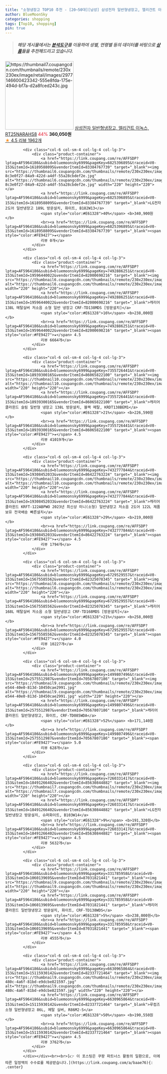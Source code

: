 ```yaml
---
title: "소형냉장고 TOP10 추천 - [20~50대][남성] 삼성전자 일반형냉장고, 엘리건트 이녹스, RT25NARAHS8"
author: BlueMoonSky
categories: shopping
tags: [Top10, shopping]
pin: true
---
```


> ##### 해당 게시물에서는 [**분석도구**](https://itemscout.io/)를 이용하여 **성별**, **연령별** 등의 데이터를 바탕으로 [**상품**](https://link.coupang.com/a/baae76)들을 추천해드리고 있습니다.
<div class="container"><div class="row">
            <div class="col-6 col-sm-4 col-lg-4 col-lg-3">
                <div class="product-container">
                    <a href="https://link.coupang.com/re/AFFSDP?lptag=AF5964186&subid=bluemoonsky6999&pageKey=6126133379&traceid=V0-153&itemId=20066757565&vendorItemId=4314073109" target="_blank"><img src="https://thumbnail7.coupangcdn.com/thumbnails/remote/230x230ex/image/retail/images/2977146600423342-555e8fda-175e-494d-bf7a-d2a8fced243c.jpg" alt="https://thumbnail7.coupangcdn.com/thumbnails/remote/230x230ex/image/retail/images/2977146600423342-555e8fda-175e-494d-bf7a-d2a8fced243c.jpg" width="220" height="220"></a>
                    <a href="https://link.coupang.com/re/AFFSDP?lptag=AF5964186&subid=bluemoonsky6999&pageKey=6126133379&traceid=V0-153&itemId=20066757565&vendorItemId=4314073109" target="_blank">삼성전자 일반형냉장고, 엘리건트 이녹스, RT25NARAHS8</a>
                    <span style="color:#E61328">44%</span> <b>360,050원</b>
                    <br><a href="https://link.coupang.com/re/AFFSDP?lptag=AF5964186&subid=bluemoonsky6999&pageKey=6126133379&traceid=V0-153&itemId=20066757565&vendorItemId=4314073109" target="_blank"><span style="color:#FE9427">★</span> 4.5
                    리뷰 1962개</a>
                </div>
            </div>
            
            <div class="col-6 col-sm-4 col-lg-4 col-lg-3">
                <div class="product-container">
                    <a href="https://link.coupang.com/re/AFFSDP?lptag=AF5964186&subid=bluemoonsky6999&pageKey=6825396895&traceid=V0-153&itemId=16189588095&vendorItemId=83384767739" target="_blank"><img src="https://thumbnail6.coupangcdn.com/thumbnails/remote/230x230ex/image/retail/images/548986755915617-8c3e0f27-84a9-422d-a4df-55a28cbdef2e.jpg" alt="https://thumbnail6.coupangcdn.com/thumbnails/remote/230x230ex/image/retail/images/548986755915617-8c3e0f27-84a9-422d-a4df-55a28cbdef2e.jpg" width="220" height="220"></a>
                    <a href="https://link.coupang.com/re/AFFSDP?lptag=AF5964186&subid=bluemoonsky6999&pageKey=6825396895&traceid=V0-153&itemId=16189588095&vendorItemId=83384767739" target="_blank">LG전자 2도어 일반냉장고 189L 방문설치, 화이트, B182W13</a>
                    <span style="color:#E61328">40%</span> <b>340,900원</b>
                    <br><a href="https://link.coupang.com/re/AFFSDP?lptag=AF5964186&subid=bluemoonsky6999&pageKey=6825396895&traceid=V0-153&itemId=16189588095&vendorItemId=83384767739" target="_blank"><span style="color:#FE9427">★</span> 
                    리뷰 0개</a>
                </div>
            </div>
            
            <div class="col-6 col-sm-4 col-lg-4 col-lg-3">
                <div class="product-container">
                    <a href="https://link.coupang.com/re/AFFSDP?lptag=AF5964186&subid=bluemoonsky6999&pageKey=7492886251&traceid=V0-153&itemId=19596440022&vendorItemId=82000698216" target="_blank"><img src="https://thumbnail6.coupangcdn.com/thumbnails/remote/230x230ex/image/vendor_inventory/da81/b316f54efce0ac493c2457ef2720b0431233a17e7ef64d94987ae3d65ecb.png" alt="https://thumbnail6.coupangcdn.com/thumbnails/remote/230x230ex/image/vendor_inventory/da81/b316f54efce0ac493c2457ef2720b0431233a17e7ef64d94987ae3d65ecb.png" width="220" height="220"></a>
                    <a href="https://link.coupang.com/re/AFFSDP?lptag=AF5964186&subid=bluemoonsky6999&pageKey=7492886251&traceid=V0-153&itemId=19596440022&vendorItemId=82000698216" target="_blank">캐리어 138L 메탈실버 저소음 소형 일반 냉장고 CRF-TD138MDS [방문설치]</a>
                    <span style="color:#E61328">16%</span> <b>238,000원</b>
                    <br><a href="https://link.coupang.com/re/AFFSDP?lptag=AF5964186&subid=bluemoonsky6999&pageKey=7492886251&traceid=V0-153&itemId=19596440022&vendorItemId=82000698216" target="_blank"><span style="color:#FE9427">★</span> 4.5
                    리뷰 6664개</a>
                </div>
            </div>
            
            <div class="col-6 col-sm-4 col-lg-4 col-lg-3">
                <div class="product-container">
                    <a href="https://link.coupang.com/re/AFFSDP?lptag=AF5964186&subid=bluemoonsky6999&pageKey=7355726441&traceid=V0-153&itemId=18939300165&vendorItemId=86065822100" target="_blank"><img src="https://thumbnail10.coupangcdn.com/thumbnails/remote/230x230ex/image/rs_quotation_api/x36ucybi/3ca2e5734416404abbdc1b762ff59e9b.jpg" alt="https://thumbnail10.coupangcdn.com/thumbnails/remote/230x230ex/image/rs_quotation_api/x36ucybi/3ca2e5734416404abbdc1b762ff59e9b.jpg" width="220" height="220"></a>
                    <a href="https://link.coupang.com/re/AFFSDP?lptag=AF5964186&subid=bluemoonsky6999&pageKey=7355726441&traceid=V0-153&itemId=18939300165&vendorItemId=86065822100" target="_blank">캐리어 클라윈드 슬림 일반형 냉장고 138L 방문설치, 블랙 메탈, KRDT138BEM1</a>
                    <span style="color:#E61328">21%</span> <b>226,590원</b>
                    <br><a href="https://link.coupang.com/re/AFFSDP?lptag=AF5964186&subid=bluemoonsky6999&pageKey=7355726441&traceid=V0-153&itemId=18939300165&vendorItemId=86065822100" target="_blank"><span style="color:#FE9427">★</span> 4.5
                    리뷰 41019개</a>
                </div>
            </div>
            
            <div class="col-6 col-sm-4 col-lg-4 col-lg-3">
                <div class="product-container">
                    <a href="https://link.coupang.com/re/AFFSDP?lptag=AF5964186&subid=bluemoonsky6999&pageKey=7432777844&traceid=V0-153&itemId=19308452033&vendorItemId=86422763224" target="_blank"><img src="https://thumbnail10.coupangcdn.com/thumbnails/remote/230x230ex/image/vendor_inventory/072f/0efdf32d40363cb79c46515e548232e71de362a5fbc56d83733b1e8e52f6.jpg" alt="https://thumbnail10.coupangcdn.com/thumbnails/remote/230x230ex/image/vendor_inventory/072f/0efdf32d40363cb79c46515e548232e71de362a5fbc56d83733b1e8e52f6.jpg" width="220" height="220"></a>
                    <a href="https://link.coupang.com/re/AFFSDP?lptag=AF5964186&subid=bluemoonsky6999&pageKey=7432777844&traceid=V0-153&itemId=19308452033&vendorItemId=86422763224" target="_blank">캐리어 클라윈드 KRFT-122ABPWO 2023년 최신상 미니(소형) 일반냉장고 저소음 2도어 122L 제품보유 전국배송 빠른설치</a>
                    <span style="color:#E61328">29%</span> <b>219,000원</b>
                    <br><a href="https://link.coupang.com/re/AFFSDP?lptag=AF5964186&subid=bluemoonsky6999&pageKey=7432777844&traceid=V0-153&itemId=19308452033&vendorItemId=86422763224" target="_blank"><span style="color:#FE9427">★</span> 4.5
                    리뷰 1794개</a>
                </div>
            </div>
            
            <div class="col-6 col-sm-4 col-lg-4 col-lg-3">
                <div class="product-container">
                    <a href="https://link.coupang.com/re/AFFSDP?lptag=AF5964186&subid=bluemoonsky6999&pageKey=6729529557&traceid=V0-153&itemId=15675585562&vendorItemId=82325078345" target="_blank"><img src="https://thumbnail6.coupangcdn.com/thumbnails/remote/230x230ex/image/vendor_inventory/5cfc/296a96251e392ca631a787914ce8c12cc4832d456587c27883b3e19b0d46.png" alt="https://thumbnail6.coupangcdn.com/thumbnails/remote/230x230ex/image/vendor_inventory/5cfc/296a96251e392ca631a787914ce8c12cc4832d456587c27883b3e19b0d46.png" width="220" height="220"></a>
                    <a href="https://link.coupang.com/re/AFFSDP?lptag=AF5964186&subid=bluemoonsky6999&pageKey=6729529557&traceid=V0-153&itemId=15675585562&vendorItemId=82325078345" target="_blank">캐리어 168L 메탈실버 저소음 소형 일반냉장고 CRF-TD168MDS [방문설치]</a>
                    <span style="color:#E61328">21%</span> <b>258,000원</b>
                    <br><a href="https://link.coupang.com/re/AFFSDP?lptag=AF5964186&subid=bluemoonsky6999&pageKey=6729529557&traceid=V0-153&itemId=15675585562&vendorItemId=82325078345" target="_blank"><span style="color:#FE9427">★</span> 4.0
                    리뷰 10227개</a>
                </div>
            </div>
            
            <div class="col-6 col-sm-4 col-lg-4 col-lg-3">
                <div class="product-container">
                    <a href="https://link.coupang.com/re/AFFSDP?lptag=AF5964186&subid=bluemoonsky6999&pageKey=1499807496&traceid=V0-153&itemId=2575512987&vendorItemId=70567807186" target="_blank"><img src="https://thumbnail9.coupangcdn.com/thumbnails/remote/230x230ex/image/retail/images/2020/04/23/15/3/408e797d-e544-40e0-813d-10450cae2991.jpg" alt="https://thumbnail9.coupangcdn.com/thumbnails/remote/230x230ex/image/retail/images/2020/04/23/15/3/408e797d-e544-40e0-813d-10450cae2991.jpg" width="220" height="220"></a>
                    <a href="https://link.coupang.com/re/AFFSDP?lptag=AF5964186&subid=bluemoonsky6999&pageKey=1499807496&traceid=V0-153&itemId=2575512987&vendorItemId=70567807186" target="_blank">캐리어 클라윈드 일반형냉장고, 화이트, CRF-TD085WDA</a>
                    <span style="color:#E61328">52%</span> <b>171,140원</b>
                    <br><a href="https://link.coupang.com/re/AFFSDP?lptag=AF5964186&subid=bluemoonsky6999&pageKey=1499807496&traceid=V0-153&itemId=2575512987&vendorItemId=70567807186" target="_blank"><span style="color:#FE9427">★</span> 5.0
                    리뷰 628개</a>
                </div>
            </div>
            
            <div class="col-6 col-sm-4 col-lg-4 col-lg-3">
                <div class="product-container">
                    <a href="https://link.coupang.com/re/AFFSDP?lptag=AF5964186&subid=bluemoonsky6999&pageKey=7260331417&traceid=V0-153&itemId=18491266402&vendorItemId=85630844882" target="_blank"><img src="https://thumbnail7.coupangcdn.com/thumbnails/remote/230x230ex/image/rs_quotation_api/yoxlts7o/8e597b530bfd4b268c032b9fbd941aee.jpg" alt="https://thumbnail7.coupangcdn.com/thumbnails/remote/230x230ex/image/rs_quotation_api/yoxlts7o/8e597b530bfd4b268c032b9fbd941aee.jpg" width="220" height="220"></a>
                    <a href="https://link.coupang.com/re/AFFSDP?lptag=AF5964186&subid=bluemoonsky6999&pageKey=7260331417&traceid=V0-153&itemId=18491266402&vendorItemId=85630844882" target="_blank">LG전자 일반냉장고 방문설치, 슈퍼화이트, B103W14</a>
                    <span style="color:#E61328">9%</span> <b>191,320원</b>
                    <br><a href="https://link.coupang.com/re/AFFSDP?lptag=AF5964186&subid=bluemoonsky6999&pageKey=7260331417&traceid=V0-153&itemId=18491266402&vendorItemId=85630844882" target="_blank"><span style="color:#FE9427">★</span> 4.5
                    리뷰 5632개</a>
                </div>
            </div>
            
            <div class="col-6 col-sm-4 col-lg-4 col-lg-3">
                <div class="product-container">
                    <a href="https://link.coupang.com/re/AFFSDP?lptag=AF5964186&subid=bluemoonsky6999&pageKey=331785958&traceid=V0-153&itemId=1060139695&vendorItemId=87031821441" target="_blank"><img src="https://thumbnail9.coupangcdn.com/thumbnails/remote/230x230ex/image/vendor_inventory/f80b/2e1b56a1b873e6416249941a74aa720a54ee0855013a74b62bd49c80dca1.jpg" alt="https://thumbnail9.coupangcdn.com/thumbnails/remote/230x230ex/image/vendor_inventory/f80b/2e1b56a1b873e6416249941a74aa720a54ee0855013a74b62bd49c80dca1.jpg" width="220" height="220"></a>
                    <a href="https://link.coupang.com/re/AFFSDP?lptag=AF5964186&subid=bluemoonsky6999&pageKey=331785958&traceid=V0-153&itemId=1060139695&vendorItemId=87031821441" target="_blank">캐리어 클라윈드 일반형냉장고 방문설치, 화이트, CRF-TD138WDS</a>
                    <span style="color:#E61328">5%</span> <b>238,000원</b>
                    <br><a href="https://link.coupang.com/re/AFFSDP?lptag=AF5964186&subid=bluemoonsky6999&pageKey=331785958&traceid=V0-153&itemId=1060139695&vendorItemId=87031821441" target="_blank"><span style="color:#FE9427">★</span> 4.5
                    리뷰 4555개</a>
                </div>
            </div>
            
            <div class="col-6 col-sm-4 col-lg-4 col-lg-3">
                <div class="product-container">
                    <a href="https://link.coupang.com/re/AFFSDP?lptag=AF5964186&subid=bluemoonsky6999&pageKey=6630965864&traceid=V0-153&itemId=15115930142&vendorItemId=82337721464" target="_blank"><img src="https://thumbnail9.coupangcdn.com/thumbnails/remote/230x230ex/image/retail/images/2022/07/08/11/6/7f03a676-480c-4a6f-81bd-e9dcbe821597.jpg" alt="https://thumbnail9.coupangcdn.com/thumbnails/remote/230x230ex/image/retail/images/2022/07/08/11/6/7f03a676-480c-4a6f-81bd-e9dcbe821597.jpg" width="220" height="220"></a>
                    <a href="https://link.coupang.com/re/AFFSDP?lptag=AF5964186&subid=bluemoonsky6999&pageKey=6630965864&traceid=V0-153&itemId=15115930142&vendorItemId=82337721464" target="_blank">루컴즈 소형 일반형냉장고 86L, 메탈 실버, R86M2-S</a>
                    <span style="color:#E61328">50%</span> <b>190,550원</b>
                    <br><a href="https://link.coupang.com/re/AFFSDP?lptag=AF5964186&subid=bluemoonsky6999&pageKey=6630965864&traceid=V0-153&itemId=15115930142&vendorItemId=82337721464" target="_blank"><span style="color:#FE9427">★</span> 4.5
                    리뷰 3762개</a>
                </div>
            </div>
            </div></div><br><br>[👉 이 포스팅은 쿠팡 파트너스 활동의 일환으로, 이에 따른 일정액의 수수료를 제공받습니다.](https://link.coupang.com/a/baae76){: .center}